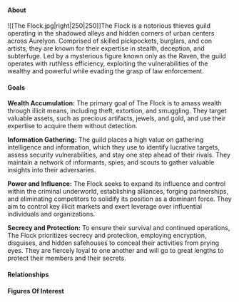 #### About
![[The Flock.jpg|right|250|250]]The Flock is a notorious thieves guild operating in the shadowed alleys and hidden corners of urban centers across Aurelyon. Comprised of skilled pickpockets, burglars, and con artists, they are known for their expertise in stealth, deception, and subterfuge. Led by a mysterious figure known only as the Raven, the guild operates with ruthless efficiency, exploiting the vulnerabilities of the wealthy and powerful while evading the grasp of law enforcement.

#### Goals
**Wealth Accumulation:** The primary goal of The Flock is to amass wealth through illicit means, including theft, extortion, and smuggling. They target valuable assets, such as precious artifacts, jewels, and gold, and use their expertise to acquire them without detection.
 
**Information Gathering:** The guild places a high value on gathering intelligence and information, which they use to identify lucrative targets, assess security vulnerabilities, and stay one step ahead of their rivals. They maintain a network of informants, spies, and scouts to gather valuable insights into their adversaries.
 
**Power and Influence:** The Flock seeks to expand its influence and control within the criminal underworld, establishing alliances, forging partnerships, and eliminating competitors to solidify its position as a dominant force. They aim to control key illicit markets and exert leverage over influential individuals and organizations.

**Secrecy and Protection:** To ensure their survival and continued operations, The Flock prioritizes secrecy and protection, employing encryption, disguises, and hidden safehouses to conceal their activities from prying eyes. They are fiercely loyal to one another and will go to great lengths to protect their members and their secrets.
#### Relationships

#### Figures Of Interest

